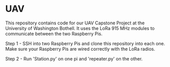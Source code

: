 # UAV
This repository contains code for our UAV Capstone Project at the University of Washington Bothell. It uses the LoRa 915 MHz modules to communicate between the two Raspberry Pis.

Step 1 - SSH into two Raspberry Pis and clone this repository into each one. Make sure your Raspberry Pis are wired correctly with the LoRa radios.

Step 2 - Run 'Station.py' on one pi and 'repeater.py' on the other.

